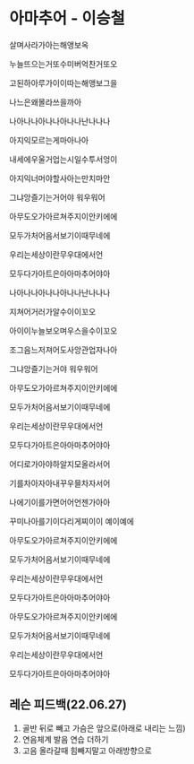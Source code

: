 # 아마추어 - 이승철

살며사라가아는해앵보옥

누늘뜨으는거또수미버억찬거또오

고된하아루가이이따는해앵보그을

나느은왜몰라쓰을까아

나아나나아나나아나나난나나나

아지익모르는게마아나아

내세에우울거업는시일수투서엉이

아지익너머야할사아는만치마안

그냐앙즐기는거어야 워우워어

아무도오가아르쳐주지이안키에에

모두가처어음서보기이때무네에

우리는세상이란무우대에서언

모두다가아트은아아마추어야아

나아나나아나나아나나난나나나



지쳐어거러가알수이이꼬오

아이이누늘보오며우스을수이꼬오

조그음느저져어도사앙관업자나아

그냐앙즐기는거야 워우워어

아무도오가아르쳐주지이안키에에

모두가처어음서보기이때무네에

우리는세상이란무우대에서언

모두다가아트은아아마추어야아

어디로가아야하알지모올라서어

기를차아자아내꾸우믈차자서어

나에기이를가면어어언젠가아아

꾸미나아를기이다리게찌이이 예이예에



아무도오가아르쳐주지이안키에에

모두가처어음서보기이때무네에

우리는세상이란무우대에서언

모두다가아트은아아마추어야아

아무도오가아르쳐주지이안키에에

모두가처어음서보기이때무네에

우리는세상이란무우대에서언

모두다가아트은아아마추어야아



## 레슨 피드백(22.06.27)

1. 골반 뒤로 빼고 가슴은 앞으로(아래로 내리는 느낌)
2. 연음체계 발음 연습 더하기
3. 고음 올라갈때 힘빼지말고 아래방향으로
